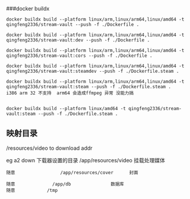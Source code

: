 ###docker buildx
    
    docker buildx build --platform linux/arm,linux/arm64,linux/amd64 -t qingfeng2336/stream-vault --push -f ./Dockerfile .

	docker buildx build --platform linux/arm,linux/arm64,linux/amd64 -t qingfeng2336/stream-vault:dev --push -f ./Dockerfile .

	docker buildx build --platform linux/arm,linux/arm64,linux/amd64 -t qingfeng2336/stream-vault:cors --push -f ./Dockerfile .
    
	docker buildx build --platform linux/arm,linux/arm64,linux/amd64 -t qingfeng2336/stream-vault:steamdev --push -f ./Dockerfile.steam . 

	docker buildx build --platform linux/arm,linux/arm64,linux/amd64 -t qingfeng2336/stream-vault:steam --push -f ./Dockerfile.steam .     i386 arm 32 不支持  arm64 会造成ffmpeg 异常 没能力搞 


	docker buildx build --platform linux/amd64 -t qingfeng2336/stream-vault:steam --push -f ./Dockerfile.steam .
## 映射目录

/resources/video   to download addr


eg 
a2 down
	下载器设置的目录     /app/resources/video        挂载处理媒体

	随意			       /app/resources/cover      封面

	随意              /app/db               数据库
	随意			  /tmp